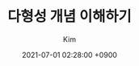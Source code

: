 ---
title:  다형성 개념 이해하기
author: Kim
date: 2021-07-01 02:28:00 +0900
categories : [Java]
tags: [Java]
---